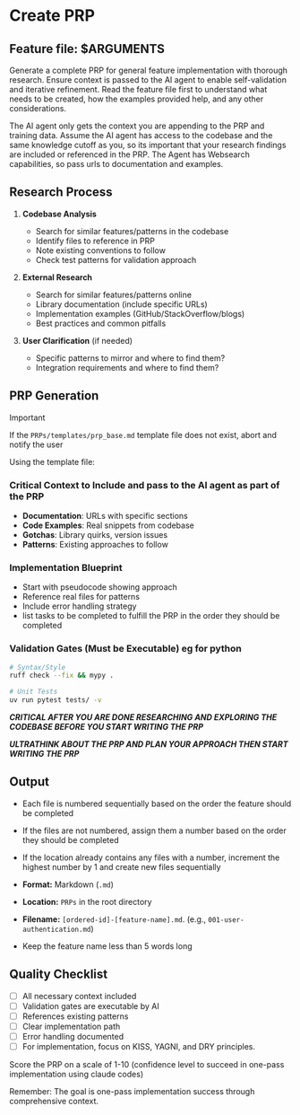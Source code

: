 # Create PRP

## Feature file: $ARGUMENTS

Generate a complete PRP for general feature implementation with thorough research. Ensure context is passed to the AI agent to enable self-validation and iterative refinement. Read the feature file first to understand what needs to be created, how the examples provided help, and any other considerations.

The AI agent only gets the context you are appending to the PRP and training data. Assume the AI agent has access to the codebase and the same knowledge cutoff as you, so its important that your research findings are included or referenced in the PRP. The Agent has Websearch capabilities, so pass urls to documentation and examples.

## Research Process

1. **Codebase Analysis**
   - Search for similar features/patterns in the codebase
   - Identify files to reference in PRP
   - Note existing conventions to follow
   - Check test patterns for validation approach

2. **External Research**
   - Search for similar features/patterns online
   - Library documentation (include specific URLs)
   - Implementation examples (GitHub/StackOverflow/blogs)
   - Best practices and common pitfalls

3. **User Clarification** (if needed)
   - Specific patterns to mirror and where to find them?
   - Integration requirements and where to find them?

## PRP Generation

> [!IMPORTANT]
> If the `PRPs/templates/prp_base.md` template file does not exist, abort and notify the user

Using the template file:

### Critical Context to Include and pass to the AI agent as part of the PRP

- **Documentation**: URLs with specific sections
- **Code Examples**: Real snippets from codebase
- **Gotchas**: Library quirks, version issues
- **Patterns**: Existing approaches to follow

### Implementation Blueprint

- Start with pseudocode showing approach
- Reference real files for patterns
- Include error handling strategy
- list tasks to be completed to fulfill the PRP in the order they should be completed

### Validation Gates (Must be Executable) eg for python

```bash
# Syntax/Style
ruff check --fix && mypy .

# Unit Tests
uv run pytest tests/ -v

```

***CRITICAL AFTER YOU ARE DONE RESEARCHING AND EXPLORING THE CODEBASE BEFORE YOU START WRITING THE PRP***

***ULTRATHINK ABOUT THE PRP AND PLAN YOUR APPROACH THEN START WRITING THE PRP***

## Output

- Each file is numbered sequentially based on the order the feature should be completed
- If the files are not numbered, assign them a number based on the order they should be completed
- If the location already contains any files with a number, increment the highest number by 1 and create new files sequentially

- **Format:** Markdown (`.md`)
- **Location:** `PRPs` in the root directory
- **Filename:** `[ordered-id]-[feature-name].md`. (e.g., `001-user-authentication.md`)
- Keep the feature name less than 5 words long

## Quality Checklist

- [ ] All necessary context included
- [ ] Validation gates are executable by AI
- [ ] References existing patterns
- [ ] Clear implementation path
- [ ] Error handling documented
- [ ] For implementation, focus on KISS, YAGNI, and DRY principles.

Score the PRP on a scale of 1-10 (confidence level to succeed in one-pass implementation using claude codes)

Remember: The goal is one-pass implementation success through comprehensive context.
